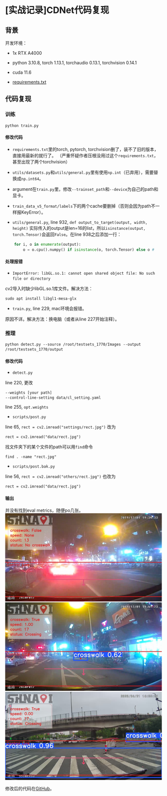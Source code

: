 # [实战记录]CDNet代码复现 <!--& Jetson Nano部署小记-->

<!--TOC max2-->

## 背景
<!--
故事要从这里开始讲起，
-->
开发环境：

- 1x RTX A4000

- python 3.10.8, torch 1.13.1, torchaudio 0.13.1, torchvision 0.14.1

- cuda 11.6

- [requirements.txt](https://raw.githubusercontent.com/zhangzhengde0225/CDNet/master/requirements.txt)

<!--
部署环境：
- Jetson Nano 4GB A02
- JetPack 4.6.1
- TensorRT 8.2.1
- cuda 10.2
-->

## 代码复现

### 训练

```
python train.py
```

#### 修改代码

- `requirements.txt`里的torch, pytorch, torchvision删了，装不了旧的版本，直接用最新的就行了。
（严重怀疑作者压根没用过这个`requirements.txt`，甚至出现了两个torchvision）

- `utils/datasets.py`和`utils/general.py`里有使用`np.int`（已弃用），需要替换成`np.int64`。

- argument在`train.py`里，修改`--trainset_path`和`--device`为自己的path和显卡。

- `train_data_v5_format/labels`下的两个cache要删掉（否则会因为path不一样报KeyError）。

- `utils/general.py`, line 932, `def output_to_target(output, width, height)`
实际传入的output是len=16的list，所以`isinstance(output, torch.Tensor)`会返回`False`。在line 938之后添加一行：

```python linenums="938"
	for i, o in enumerate(output):
		o = o.cpu().numpy() if isinstance(o, torch.Tensor) else o #
```

#### 处理报错

- `ImportError: libGL.so.1: cannot open shared object file: No such file or directory`

cv2导入时缺少libGL.so.1库文件。解决方法：

```
sudo apt install libgl1-mesa-glx
```

- `train.py`, line 229, mac环境会报错。

原因不详。解决方法：换电脑（或者从line 227开始注释）。

### 推理

```
python detect.py --source /root/testsets_1770/Images --output /root/testsets_1770/output
```

#### 修改代码

 - `detect.py`

 line 220, 更改
 ```
 --weights [your path]
 --control-line-setting data/cl_setting.yaml
 ```
 line 255, `opt.weights`

- `scripts/post.py`

line 65, `rect = cv2.imread("settings/rect.jpg")` 改为

```
rect = cv2.imread("data/rect.jpg")
```

找文件夹下的某个文件的path可以用`find`命令

```
find . -name "rect.jpg"
```

- `scripts/post.bak.py`

line 56, `rect = cv2.imread("others/rect.jpg")` 也改为

```
rect = cv2.imread("data/rect.jpg")
```

#### 输出

并没有找到eval metrics，随便po几张。
![](figs/02_0036_filename5165.jpg)
![](figs/02_0036_filename6533.jpg)
![](figs/03_0760_filename0053.jpg)

修改后的代码在[GitHub](https://github.com/NekoAsakura/CDNet)。

<!--
## Jetson Nano部署

### 转换TensorRT
-->
